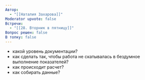 ```yaml
---
Автор:
  - "[[Наталия Захарова]]"
Moderator upvote: false
Встречи:
  - "[[28. Вторник в пятницу]]"
Вопрос решен: false
В топку: false
---
```

- какой уровень документации?
- как сделать так, чтобы работа не скатывалась в бездумное выполнение показателей?
- как происходит расчет?
- как собирать данные?